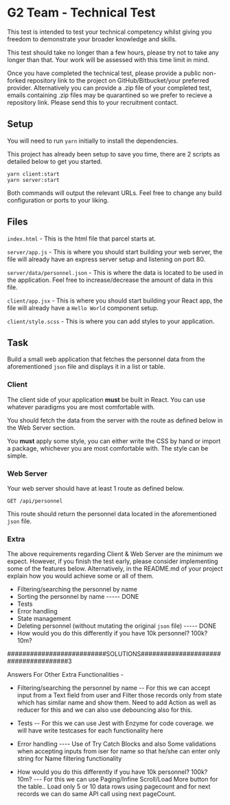 # G2 Team - Technical Test

This test is intended to test your technical competency whilst giving you freedom to demonstrate your broader knowledge and skills.

This test should take no longer than a few hours, please try not to take any longer than that. Your work will be assessed with this time limit in mind.

Once you have completed the technical test, please provide a public non-forked repository link to the project on GitHub/Bitbucket/your preferred provider. Alternatively you can provide a  .zip file of your completed test, emails containing .zip files may be quarantined so we prefer to recieve a repository link. Please send this to your recruitment contact.

## Setup

You will need to run `yarn` initially to install the dependencies.

This project has already been setup to save you time, there are 2 scripts as detailed below to get you started.

```
yarn client:start
yarn server:start
```

Both commands will output the relevant URLs. Feel free to change any build configuration or ports to your liking.

## Files

`index.html` - This is the html file that parcel starts at.

`server/app.js` - This is where you should start building your web server, the file will already have an express server setup and listening on port 80.

`server/data/personnel.json` - This is where the data is located to be used in the application. Feel free to increase/decrease the amount of data in this file.

`client/app.jsx` - This is where you should start building your React app, the file will already have a `Hello World` component setup.

`client/style.scss` - This is where you can add styles to your application.

## Task

Build a small web application that fetches the personnel data from the aforementioned `json` file and displays it in a list or table.

### Client

The client side of your application **must** be built in React. You can use whatever paradigms you are most comfortable with.

You should fetch the data from the server with the route as defined below in the Web Server section.

You **must** apply some style, you can either write the CSS by hand or import a package, whichever you are most comfortable with. The style can be simple.

### Web Server

Your web server should have at least 1 route as defined below.

`GET /api/personnel`

This route should return the personnel data located in the aforementioned `json` file.

### Extra

The above requirements regarding Client & Web Server are the minimum we expect. However, if you finish the test early, please consider implementing some of the features below. Alternatively, in the README.md of your project explain how you would achieve some or all of them.

- Filtering/searching the personnel by name
- Sorting the personnel by name ----- DONE
- Tests
- Error handling
- State management
- Deleting personnel (without mutating the original `json` file) ----- DONE
- How would you do this differently if you have 10k personnel? 100k? 10m?

##########################SOLUTIONS#####################################3

Answers For Other Extra Functionalities -
 
- Filtering/searching the personnel by name -- For  this we can accept input from a Text field from user and Filter those records only from state which has similar name and  show them. Need to add Action as well as reducer for this and we can also use debouncing also for this.


- Tests -- For this we can use Jest with Enzyme for code coverage. we will have write testcases for each functionality here

- Error handling ---- Use of Try Catch Blocks and also Some validations when accepting inputs from iser for  name so that he/she can enter only string for Name filtering functionality

- How would you do this differently if you have 10k personnel? 100k? 10m? --- For this we can use Paging/Infine Scroll/Load More button for the table.. Load only 5 or 10 data rows using pagecount and for next records we can do same API call using next pageCount.







